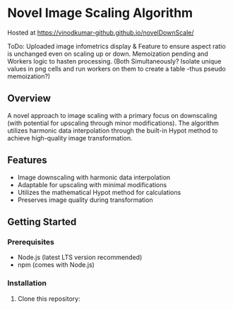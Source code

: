 # Novel Image Scaling Algorithm
Hosted at https://vinodkumar-github.github.io/novelDownScale/

ToDo: Uploaded image infometrics display & Feature to ensure aspect ratio is unchanged even on scaling up or down.
      Memoization pending and Workers logic to hasten processing. (Both Simultaneously? Isolate unique values in png cells and run workers on them to create a table -thus pseudo memoization?)
## Overview
A novel approach to image scaling with a primary focus on downscaling (with potential for upscaling through minor modifications). The algorithm utilizes harmonic data interpolation through the built-in Hypot method to achieve high-quality image transformation.

## Features
- Image downscaling with harmonic data interpolation
- Adaptable for upscaling with minimal modifications
- Utilizes the mathematical Hypot method for calculations
- Preserves image quality during transformation

## Getting Started

### Prerequisites
- Node.js (latest LTS version recommended)
- npm (comes with Node.js)

### Installation
1. Clone this repository:
